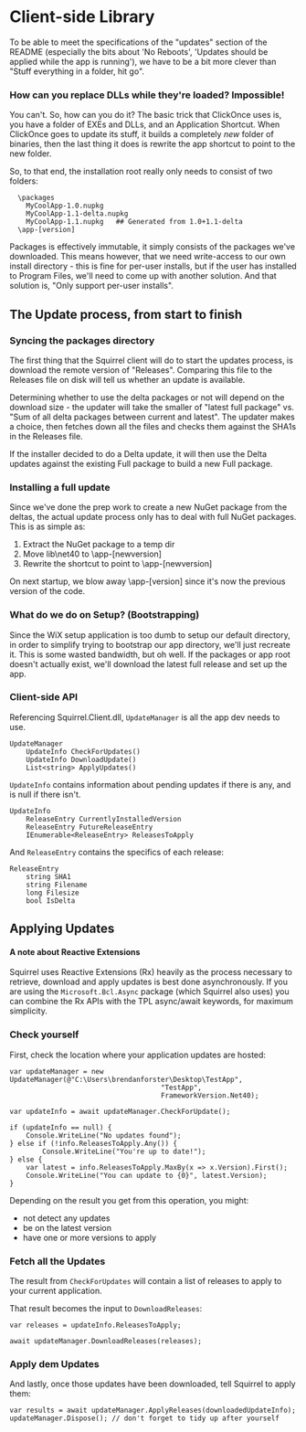 # Client-side Library

To be able to meet the specifications of the "updates" section of the README
(especially the bits about 'No Reboots', 'Updates should be applied while the
app is running'), we have to be a bit more clever than "Stuff everything in a
folder, hit go".

### How can you replace DLLs while they're loaded? Impossible!

You can't. So, how can you do it? The basic trick that ClickOnce uses is, you
have a folder of EXEs and DLLs, and an Application Shortcut. When ClickOnce
goes to update its stuff, it builds a completely *new* folder of binaries,
then the last thing it does is rewrite the app shortcut to point to the new
folder.

So, to that end, the installation root really only needs to consist of two
folders:

```
  \packages
    MyCoolApp-1.0.nupkg
    MyCoolApp-1.1-delta.nupkg
    MyCoolApp-1.1.nupkg   ## Generated from 1.0+1.1-delta
  \app-[version]
```

Packages is effectively immutable, it simply consists of the packages we've
downloaded. This means however, that we need write-access to our own install
directory - this is fine for per-user installs, but if the user has installed
to Program Files, we'll need to come up with another solution. And that
solution is, "Only support per-user installs".

## The Update process, from start to finish

### Syncing the packages directory

The first thing that the Squirrel client will do to start the updates process, is
download the remote version of "Releases". Comparing this file to the Releases
file on disk will tell us whether an update is available.

Determining whether to use the delta packages or not will depend on the
download size - the updater will take the smaller of "latest full package" vs.
"Sum of all delta packages between current and latest". The updater makes a
choice, then fetches down all the files and checks them against the SHA1s in
the Releases file.

If the installer decided to do a Delta update, it will then use the Delta
updates against the existing Full package to build a new Full package.

### Installing a full update

Since we've done the prep work to create a new NuGet package from the deltas,
the actual update process only has to deal with full NuGet packages. This is
as simple as:

1. Extract the NuGet package to a temp dir
1. Move lib\net40 to \app-[newversion]
1. Rewrite the shortcut to point to \app-[newversion]

On next startup, we blow away \app-[version] since it's now the previous
version of the code.

### What do we do on Setup? (Bootstrapping)

Since the WiX setup application is too dumb to setup our default directory, in
order to simplify trying to bootstrap our app directory, we'll just recreate
it. This is some wasted bandwidth, but oh well. If the packages or app root
doesn't actually exist, we'll download the latest full release and set up the
app.

### Client-side API

Referencing Squirrel.Client.dll, `UpdateManager` is all the app dev needs to use.

    UpdateManager
        UpdateInfo CheckForUpdates()
        UpdateInfo DownloadUpdate()
        List<string> ApplyUpdates()
		
`UpdateInfo` contains information about pending updates if there is
any, and is null if there isn't.

    UpdateInfo
        ReleaseEntry CurrentlyInstalledVersion
        ReleaseEntry FutureReleaseEntry
        IEnumerable<ReleaseEntry> ReleasesToApply

And `ReleaseEntry` contains the specifics of each release:

    ReleaseEntry
        string SHA1
        string Filename
        long Filesize
        bool IsDelta

## Applying Updates

#### A note about Reactive Extensions

Squirrel uses Reactive Extensions (Rx) heavily as the process necessary to
retrieve, download and apply updates is best done asynchronously. If you
are using the `Microsoft.Bcl.Async` package (which Squirrel also uses) you
can combine the Rx APIs with the TPL async/await keywords, for maximum
simplicity.

### Check yourself

First, check the location where your application updates are hosted:

```
var updateManager = new UpdateManager(@"C:\Users\brendanforster\Desktop\TestApp",
                                     "TestApp",
                                     FrameworkVersion.Net40);

var updateInfo = await updateManager.CheckForUpdate();

if (updateInfo == null) {
    Console.WriteLine("No updates found");
} else if (!info.ReleasesToApply.Any()) {
        Console.WriteLine("You're up to date!"); 
} else {
    var latest = info.ReleasesToApply.MaxBy(x => x.Version).First();
    Console.WriteLine("You can update to {0}", latest.Version);
}
```

Depending on the result you get from this operation, you might:

 - not detect any updates
 - be on the latest version
 - have one or more versions to apply

### Fetch all the Updates

The result from `CheckForUpdates` will contain a list of releases to apply to
your current application.

That result becomes the input to `DownloadReleases`:

```
var releases = updateInfo.ReleasesToApply;

await updateManager.DownloadReleases(releases);
```

### Apply dem Updates

And lastly, once those updates have been downloaded, tell Squirrel to apply them:

```
var results = await updateManager.ApplyReleases(downloadedUpdateInfo);
updateManager.Dispose(); // don't forget to tidy up after yourself
```
